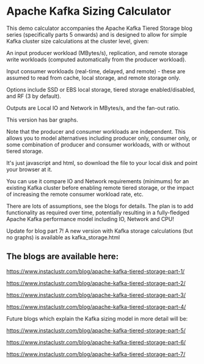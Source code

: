 # Apache Kafka Sizing Calculator

This demo calculator accompanies the Apache Kafka Tiered Storage blog series (specifically parts 5 onwards) and is designed to allow for simple Kafka cluster size calculations at the cluster level, given:

An input producer workload (MBytes/s), replication, and remote storage write workloads (computed automatically from the producer workload).

Input consumer workloads (real-time, delayed, and remote) - these are assumed to read from cache, local storage, and remote storage only.

Options include SSD or EBS local storage, tiered storage enabled/disabled, and RF (3 by default).

Outputs are Local IO and Network in MBytes/s, and the fan-out ratio.

This version has bar graphs. 

Note that the producer and consumer workloads are independent. This allows you to model alternatives including producer only, consumer only, or some combination of producer and consumer workloads, with or without tiered storage. 

It's just javascript and html, so download the file to your local disk and point your browser at it.

You can use it compare IO and Network requirements (minimums) for an existing Kafka cluster before enabling remote tiered storage, or the impact of increasing the remote consumer workload rate, etc.

There are lots of assumptions, see the blogs for details. The plan is to add functionality as required over time, potentially resulting in a fully-fledged Apache Kafka performance model including IO, Network and CPU!

Update for blog part 7! A new version with Kafka storage calculations (but no graphs) is available as kafka_storage.html 

## The blogs are available here:


https://www.instaclustr.com/blog/apache-kafka-tiered-storage-part-1/

https://www.instaclustr.com/blog/apache-kafka-tiered-storage-part-2/

https://www.instaclustr.com/blog/apache-kafka-tiered-storage-part-3/

https://www.instaclustr.com/blog/apache-kafka-tiered-storage-part-4/

Future blogs which explain the Kafka sizing model in more detail will be:

https://www.instaclustr.com/blog/apache-kafka-tiered-storage-part-5/

https://www.instaclustr.com/blog/apache-kafka-tiered-storage-part-6/

https://www.instaclustr.com/blog/apache-kafka-tiered-storage-part-7/


